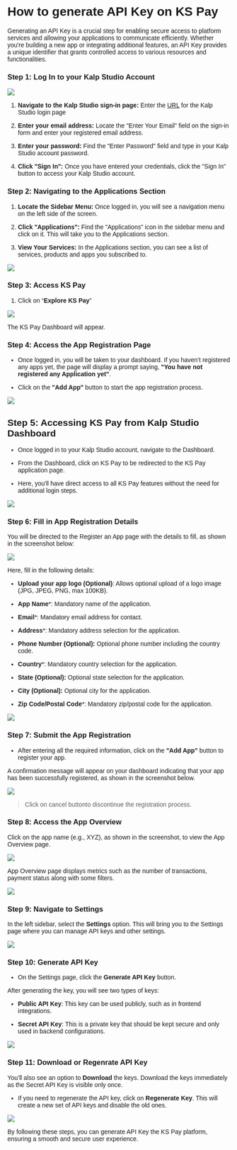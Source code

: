 <style>  body { font-family: "Source Sans 3", sans-serif!important; }</style>
<link href="https://fonts.googleapis.com/css2?family=Source+Sans+3:ital,wght@0,200..900;1,200..900&display=swap" rel="stylesheet">    
<link rel="stylesheet" href="https://fonts.googleapis.com/icon?family=Material+Icons">

# **How to generate API Key on KS Pay**

Generating an API Key is a crucial step for enabling secure access to platform services and allowing your applications to communicate efficiently. Whether you're building a new app or integrating additional features, an API Key provides a unique identifier that grants controlled access to various resources and functionalities.

### **Step 1: Log In to your Kalp Studio Account**

![](https://docs-images-kalp-studio.s3.ap-south-1.amazonaws.com/Audit+2/managepg/mpg1.png)

    
1.  **Navigate to the Kalp Studio sign-in page:** Enter the [URL](https://accounts.kalp.studio/login "https://accounts.kalp.studio/login") for the Kalp Studio login page
    
2.  **Enter your email address:** Locate the "Enter Your Email" field on the sign-in form and enter your registered email address.
    
3.  **Enter your password:** Find the "Enter Password" field and type in your Kalp Studio account password.
    
4.  **Click "Sign In":** Once you have entered your credentials, click the "Sign In" button to access your Kalp Studio account.
    

### **Step 2: Navigating to the Applications Section**

1.  **Locate the Sidebar Menu:** Once logged in, you will see a navigation menu on the left side of the screen.
    
2.  **Click "Applications":** Find the "Applications" icon in the sidebar menu and click on it. This will take you to the Applications section.
    
3.  **View Your Services:** In the Applications section, you can see a list of services, products and apps you subscribed to.
    

![](https://docs-images-kalp-studio.s3.ap-south-1.amazonaws.com/Audit+2/managepg/mpg2.png)

### **Step 3: Access KS Pay**

1.  Click on “**Explore KS Pay**”

![](https://docs-images-kalp-studio.s3.ap-south-1.amazonaws.com/Audit+2/managepg/mpg3.png)

The KS Pay Dashboard will appear.  
    

### **Step 4: Access the App Registration Page**

-   Once logged in, you will be taken to your dashboard. If you haven’t registered any apps yet, the page will display a prompt saying, **"You have not registered any Application yet"**.
    
-   Click on the **"Add App"** button to start the app registration process.

![](https://docs-images-kalp-studio.s3.ap-south-1.amazonaws.com/Audit+2/genAPI/ga5.png)

## **Step 5: Accessing KS Pay from Kalp Studio Dashboard**

- Once logged in to your Kalp Studio account, navigate to the Dashboard.

- From the Dashboard, click on KS Pay to be redirected to the KS Pay application page.

- Here, you'll have direct access to all KS Pay features without the need for additional login steps.

![](https://docs-images-kalp-studio.s3.ap-south-1.amazonaws.com/KS+NAV/n4.png)

### **Step 6: Fill in App Registration Details**

You will be directed to the Register an App page with the details to fill, as shown in the screenshot below:

![](https://docs-images-kalp-studio.s3.ap-south-1.amazonaws.com/KSPAYSTG/Reg+Comp/rc4.png)

Here, fill in the following details:

- **Upload your app logo (Optional)**: Allows optional upload of a logo image (JPG, JPEG, PNG, max 100KB).
    
-   **App Name***: Mandatory name of the application.
    
-   **Email***: Mandatory email address for contact.
    
-   **Address***: Mandatory address selection for the application.
    
-   **Phone Number (Optional):** Optional phone number including the country code.
    
-   **Country***: Mandatory country selection for the application.
    
-   **State (Optional):** Optional state selection for the application.
    
-   **City (Optional):** Optional city for the application.
    
-   **Zip Code/Postal Code***: Mandatory zip/postal code for the application.


![](https://docs-images-kalp-studio.s3.ap-south-1.amazonaws.com/Audit+2/genAPI/ga6.png)
    

### **Step 7: Submit the App Registration**

-   After entering all the required information, click on the **"Add App"** button to register your app.

A confirmation message will appear on your dashboard indicating that your app has been successfully registered, as shown in the screenshot below.

![](https://docs-images-kalp-studio.s3.ap-south-1.amazonaws.com/Audit+2/genAPI/ga7.png)

> Click on cancel buttonto discontinue the registration process.
    

### **Step 8: Access the App Overview**

Click on the app name (e.g., XYZ), as shown in the screenshot, to view the App Overview page. 

![](https://docs-images-kalp-studio.s3.ap-south-1.amazonaws.com/Audit+2/genAPI/ga8.png)

App Overview page displays metrics such as the number of transactions, payment status along with some filters. 

![](https://docs-images-kalp-studio.s3.ap-south-1.amazonaws.com/Audit+2/adddomain/ad7.png)

### **Step 9: Navigate to Settings**

In the left sidebar, select the **Settings** option. This will bring you to the Settings page where you can manage API keys and other settings.

![](https://docs-images-kalp-studio.s3.ap-south-1.amazonaws.com/Audit+2/genAPI/ga9.png)

### **Step 10: Generate API Key**

-   On the Settings page, click the **Generate API Key** button.


After generating the key, you will see two types of keys:

-   **Public API Key**: This key can be used publicly, such as in frontend integrations.
    
-   **Secret API Key**: This is a private key that should be kept secure and only used in backend configurations.

![](https://docs-images-kalp-studio.s3.ap-south-1.amazonaws.com/Audit+2/genAPI/ga10.png)
    
### **Step 11: Download or Regenrate API Key**  

You’ll also see an option to **Download** the keys. Download the keys immediately as the Secret API Key is visible only once.



-   If you need to regenerate the API key, click on **Regenerate Key**. This will create a new set of API keys and disable the old ones.

![](https://docs-images-kalp-studio.s3.ap-south-1.amazonaws.com/Audit+2/genAPI/ga11.png)


    

By following these steps, you can generate API Key the KS Pay platform, ensuring a smooth and secure user experience.
